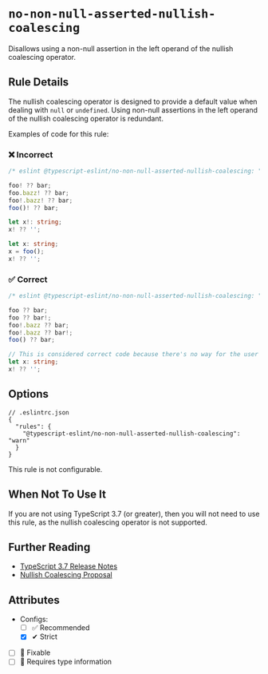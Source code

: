 # `no-non-null-asserted-nullish-coalescing`

Disallows using a non-null assertion in the left operand of the nullish coalescing operator.

## Rule Details

The nullish coalescing operator is designed to provide a default value when dealing with `null` or `undefined`.
Using non-null assertions in the left operand of the nullish coalescing operator is redundant.

Examples of code for this rule:

<!--tabs-->

### ❌ Incorrect

```ts
/* eslint @typescript-eslint/no-non-null-asserted-nullish-coalescing: "error" */

foo! ?? bar;
foo.bazz! ?? bar;
foo!.bazz! ?? bar;
foo()! ?? bar;

let x!: string;
x! ?? '';

let x: string;
x = foo();
x! ?? '';
```

### ✅ Correct

```ts
/* eslint @typescript-eslint/no-non-null-asserted-nullish-coalescing: "error" */

foo ?? bar;
foo ?? bar!;
foo!.bazz ?? bar;
foo!.bazz ?? bar!;
foo() ?? bar;

// This is considered correct code because there's no way for the user to satisfy it.
let x: string;
x! ?? '';
```

## Options

```jsonc
// .eslintrc.json
{
  "rules": {
    "@typescript-eslint/no-non-null-asserted-nullish-coalescing": "warn"
  }
}
```

This rule is not configurable.

## When Not To Use It

If you are not using TypeScript 3.7 (or greater), then you will not need to use this rule, as the nullish coalescing operator is not supported.

## Further Reading

- [TypeScript 3.7 Release Notes](https://www.typescriptlang.org/docs/handbook/release-notes/typescript-3-7.html)
- [Nullish Coalescing Proposal](https://github.com/tc39/proposal-nullish-coalescing)

## Attributes

- Configs:
  - [ ] ✅ Recommended
  - [x] ✔ Strict
- [ ] 🔧 Fixable
- [ ] 💭 Requires type information
